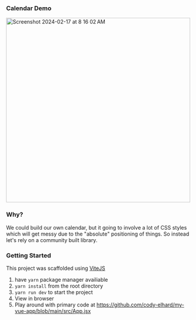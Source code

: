 ### Calendar Demo

<img width="500" alt="Screenshot 2024-02-17 at 8 16 02 AM" src="https://github.com/cody-elhard/eda-calendar-demo/assets/32208000/2ac0a90f-2768-43ac-ab89-03329b036d09">

### Why?

We could build our own calendar, but it going to involve a lot of CSS styles which will get messy due to the "absolute" positioning of things. So instead let's rely on a community built library.

### Getting Started
This project was scaffolded using [ViteJS](https://vitejs.dev/guide/)
1. have `yarn` package manager availiable
2. `yarn install` from the root directory
3. `yarn run dev` to start the project
4. View in browser
5. Play around with primary code at https://github.com/cody-elhard/my-vue-app/blob/main/src/App.jsx

